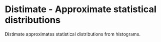 
# Distimate - Approximate statistical distributions

Distimate approximates statistical distributions from histograms.   
